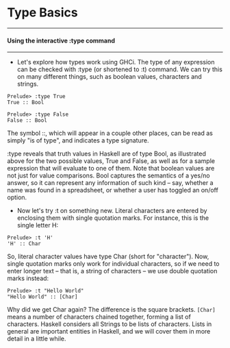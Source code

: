 # Type Basics
----
#### Using the interactive :type command
----

- Let's explore how types work using GHCi. The type of any expression can be checked with :type (or shortened to :t) command. We can try this on many different things, such as boolean values, characters and strings.

```
Prelude> :type True
True :: Bool

Prelude> :type False
False :: Bool
```

The symbol ::, which will appear in a couple other places, can be read as simply "is of type", and indicates a type signature.

:type reveals that truth values in Haskell are of type Bool, as illustrated above for the two possible values, True and False, as well as for a sample expression that will evaluate to one of them. Note that boolean values are not just for value comparisons. Bool captures the semantics of a yes/no answer, so it can represent any information of such kind – say, whether a name was found in a spreadsheet, or whether a user has toggled an on/off option.

- Now let's try :t on something new. Literal characters are entered by enclosing them with single quotation marks. For instance, this is the single letter H:

```
Prelude> :t 'H'
'H' :: Char
```

So, literal character values have type Char (short for "character"). Now, single quotation marks only work for individual characters, so if we need to enter longer text – that is, a string of characters – we use double quotation marks instead:

```
Prelude> :t "Hello World"
"Hello World" :: [Char]
```

Why did we get Char again? The difference is the square brackets. `[Char]` means a number of characters chained together, forming a list of characters. Haskell considers all Strings to be lists of characters. Lists in general are important entities in Haskell, and we will cover them in more detail in a little while.
